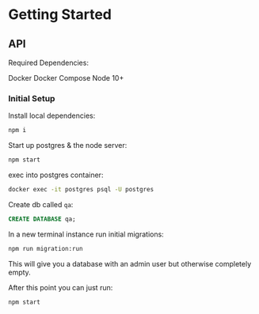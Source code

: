 # Getting Started

## API

Required Dependencies:

Docker
Docker Compose
Node 10+

### Initial Setup

Install local dependencies:

```bash
npm i
```

Start up postgres & the node server:

```bash
npm start
```

exec into postgres container:

```bash
docker exec -it postgres psql -U postgres
```

Create db called `qa`:

```sql
CREATE DATABASE qa;
```

In a new terminal instance run initial migrations:

```bash
npm run migration:run
```

This will give you a database with an admin user but otherwise completely empty.

After this point you can just run:

```bash
npm start
```
